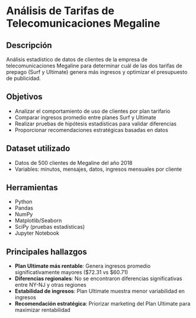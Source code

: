 # Análisis de Tarifas de Telecomunicaciones Megaline

## Descripción
Análisis estadístico de datos de clientes de la empresa de telecomunicaciones Megaline para determinar cuál de las dos tarifas de prepago (Surf y Ultimate) genera más ingresos y optimizar el presupuesto de publicidad.

## Objetivos
- Analizar el comportamiento de uso de clientes por plan tarifario
- Comparar ingresos promedio entre planes Surf y Ultimate
- Realizar pruebas de hipótesis estadísticas para validar diferencias
- Proporcionar recomendaciones estratégicas basadas en datos

## Dataset utilizado
- Datos de 500 clientes de Megaline del año 2018
- Variables: minutos, mensajes, datos, ingresos mensuales por cliente

## Herramientas
- Python
- Pandas
- NumPy
- Matplotlib/Seaborn
- SciPy (pruebas estadísticas)
- Jupyter Notebook

## Principales hallazgos
- **Plan Ultimate más rentable**: Genera ingresos promedio significativamente mayores ($72.31 vs $60.71)
- **Diferencias regionales**: No se encontraron diferencias significativas entre NY-NJ y otras regiones
- **Estabilidad de ingresos**: Plan Ultimate muestra menor variabilidad en ingresos
- **Recomendación estratégica**: Priorizar marketing del Plan Ultimate para maximizar rentabilidad


